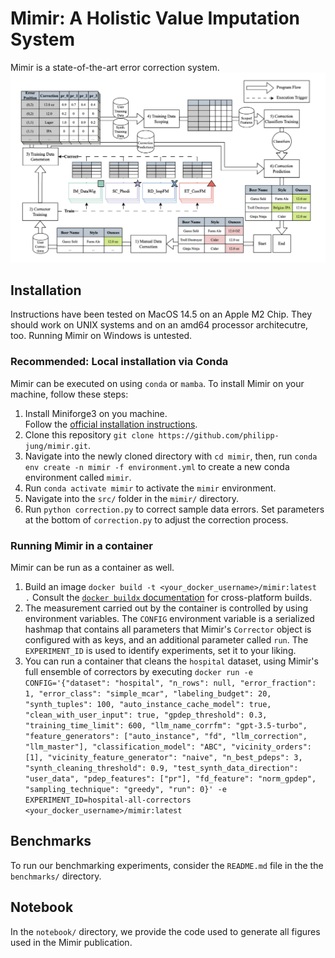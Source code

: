 # Mimir: A Holistic Value Imputation System
Mimir is a state-of-the-art error correction system.
![Schematic view of the Mimir error correction system](notebook/img/mimir.png)

## Installation
Instructions have been tested on MacOS 14.5 on an Apple M2 Chip.
They should work on UNIX systems and on an amd64 processor architecutre, too.
Running Mimir on Windows is untested.

### Recommended: Local installation via Conda
Mimir can be executed on using `conda` or `mamba`.
To install Mimir on your machine, follow these steps:

1) Install Miniforge3 on you machine.\
Follow the [official installation instructions](https://github.com/conda-forge/miniforge#download).
1) Clone this repository `git clone https://github.com/philipp-jung/mimir.git`.
1) Navigate into the newly cloned directory with `cd mimir`, then, run `conda env create -n mimir -f environment.yml` to create a new conda environment called `mimir`.
1) Run `conda activate mimir` to activate the `mimir` environment.
1) Navigate into the `src/` folder in the `mimir/` directory.
1) Run `python correction.py` to correct sample data errors. Set parameters at the bottom of `correction.py` to adjust the correction process.


### Running Mimir in a container
Mimir can be run as a container as well.

1) Build an image `docker build -t <your_docker_username>/mimir:latest .` Consult the [`docker buildx` documentation](https://docs.docker.com/reference/cli/docker/buildx/) for cross-platform builds.
1) The measurement carried out by the container is controlled by using environment variables. The `CONFIG` environment variable is a serialized hashmap that contains all parameters that Mimir's `Corrector` object is configured with as keys, and an additional parameter called `run`. The `EXPERIMENT_ID` is used to identify experiments, set it to your liking.
1) You can run a container that cleans the `hospital` dataset, using Mimir's full ensemble of correctors by executing `docker run -e CONFIG='{"dataset": "hospital", "n_rows": null, "error_fraction": 1, "error_class": "simple_mcar", "labeling_budget": 20, "synth_tuples": 100, "auto_instance_cache_model": true, "clean_with_user_input": true, "gpdep_threshold": 0.3, "training_time_limit": 600, "llm_name_corrfm": "gpt-3.5-turbo", "feature_generators": ["auto_instance", "fd", "llm_correction", "llm_master"], "classification_model": "ABC", "vicinity_orders": [1], "vicinity_feature_generator": "naive", "n_best_pdeps": 3, "synth_cleaning_threshold": 0.9, "test_synth_data_direction": "user_data", "pdep_features": ["pr"], "fd_feature": "norm_gpdep", "sampling_technique": "greedy", "run": 0}' -e EXPERIMENT_ID=hospital-all-correctors <your_docker_username>/mimir:latest`

## Benchmarks
To run our benchmarking experiments, consider the `README.md` file in the the `benchmarks/` directory.

## Notebook
In the `notebook/` directory, we provide the code used to generate all figures used in the Mimir publication.
